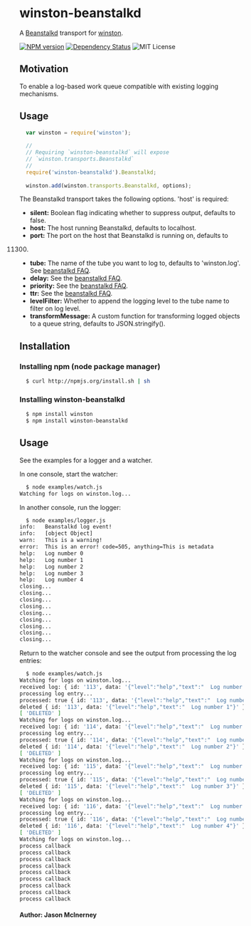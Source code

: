 # winston-beanstalkd
A [Beanstalkd][0] transport for [winston][0].

[![NPM version](https://img.shields.io/npm/v/winston-beanstalkd.svg)](https://www.npmjs.org/package/winston-beanstalkd) [![Dependency Status](https://david-dm.org/wwwslinger/winston-beanstalkd.png)](https://david-dm.org/wwwslinger/winston-beanstalkd)  ![MIT License](http://img.shields.io/badge/license-MIT-green.svg)

## Motivation
To enable a log-based work queue compatible with existing logging mechanisms.

## Usage
``` js
  var winston = require('winston');
  
  //
  // Requiring `winston-beanstalkd` will expose 
  // `winston.transports.Beanstalkd`
  //
  require('winston-beanstalkd').Beanstalkd;
  
  winston.add(winston.transports.Beanstalkd, options);
```

The Beanstalkd transport takes the following options. 'host' is required:

* __silent:__ Boolean flag indicating whether to suppress output, defaults to
false.
* __host:__ The host running Beanstalkd, defaults to localhost.
* __port:__ The port on the host that Beanstalkd is running on, defaults to
11300.
* __tube:__ The name of the tube you want to log to, defaults to 'winston.log'. See [beanstalkd FAQ][2].
* __delay:__ See the [beanstalkd FAQ][2].
* __priority:__ See the [beanstalkd FAQ][2].
* __ttr:__ See the [beanstalkd FAQ][2].
* __levelFilter:__ Whether to append the logging level to the tube name to filter on log level.
* __transformMessage:__ A custom function for transforming logged objects to a queue string, defaults to JSON.stringify().

## Installation

### Installing npm (node package manager)

``` bash
  $ curl http://npmjs.org/install.sh | sh
```

### Installing winston-beanstalkd

``` bash
  $ npm install winston
  $ npm install winston-beanstalkd
```

## Usage

See the examples for a logger and a watcher.

In one console, start the watcher:
```bash
  $ node examples/watch.js
Watching for logs on winston.log...
```

In another console, run the logger:
```bash
  $ node examples/logger.js
info:   Beanstalkd log event!
info:   [object Object]
warn:   This is a warning!
error:  This is an error! code=505, anything=This is metadata
help:   Log number 0
help:   Log number 1
help:   Log number 2
help:   Log number 3
help:   Log number 4
closing...
closing...
closing...
closing...
closing...
closing...
closing...
closing...
closing...
```
Return to the watcher console and see the output from processing the log entries:
```bash
  $ node examples/watch.js
Watching for logs on winston.log...
received log: { id: '113', data: '{"level":"help","text":"  Log number 1"}' }
processing log entry...
processed: true { id: '113', data: '{"level":"help","text":"  Log number 1"}' }
deleted { id: '113', data: '{"level":"help","text":"  Log number 1"}' }
[ 'DELETED' ]
Watching for logs on winston.log...
received log: { id: '114', data: '{"level":"help","text":"  Log number 2"}' }
processing log entry...
processed: true { id: '114', data: '{"level":"help","text":"  Log number 2"}' }
deleted { id: '114', data: '{"level":"help","text":"  Log number 2"}' }
[ 'DELETED' ]
Watching for logs on winston.log...
received log: { id: '115', data: '{"level":"help","text":"  Log number 3"}' }
processing log entry...
processed: true { id: '115', data: '{"level":"help","text":"  Log number 3"}' }
deleted { id: '115', data: '{"level":"help","text":"  Log number 3"}' }
[ 'DELETED' ]
Watching for logs on winston.log...
received log: { id: '116', data: '{"level":"help","text":"  Log number 4"}' }
processing log entry...
processed: true { id: '116', data: '{"level":"help","text":"  Log number 4"}' }
deleted { id: '116', data: '{"level":"help","text":"  Log number 4"}' }
[ 'DELETED' ]
Watching for logs on winston.log...
process callback
process callback
process callback
process callback
process callback
process callback
process callback
process callback
process callback
```

#### Author: Jason McInerney

[0]: https://github.com/kr/beanstalkd
[1]: https://github.com/flatiron/winston
[2]: https://github.com/kr/beanstalkd/wiki/faq
